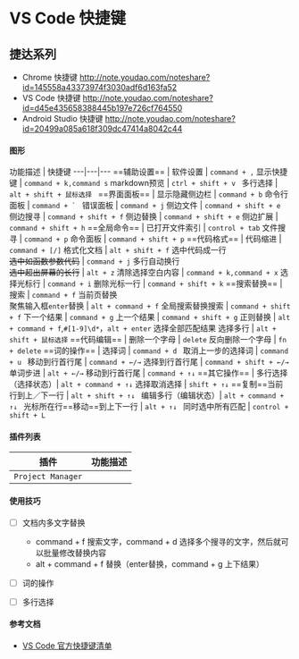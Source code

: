 # VS Code 快捷键

## 捷达系列
- Chrome 快捷键
http://note.youdao.com/noteshare?id=145558a43373974f3030adf6d163fa52
- VS Code 快捷键
http://note.youdao.com/noteshare?id=d45e435658388445b197e726cf764550
- Android Studio 快捷键 
http://note.youdao.com/noteshare?id=20499a085a618f309dc47414a8042c44

#### 图形

功能描述 | 快捷键 
---|---|---
==辅助设置== | 
软件设置 | ```command + ,```
显示快捷键 | ```command + k,command s``` 
markdown预览 | ```ctrl + shift + v ```
多行选择 | ```alt + shift + 鼠标选择 ```
==界面面板== | 
显示隐藏侧边栏 | ```command + b```
命令行面板 | ```command + ` ```
错误面板 | ```command + j```
侧边文件 | ```command + shift + e```
侧边搜寻 | ```command + shift + f```
侧边替换 | ```command + shift + e```
侧边扩展 | ```command + shift + h```
==全局命令== | 
已打开文件索引 | ```control + tab```
文件搜寻 | ```command + p```
命令面板 | ```command + shift + p```
==代码格式== | 
代码缩进 | ```command + [/]```
格式化文档 | ```alt + shift + f```
选中代码成一行<br/>~~选中如函数参数代码~~ | ```command + j```
多行自动换行 <br/> ~~选中超出屏幕的长行~~ | ```alt + z``` 
清除选择空白内容 | ```command + k,command + x```
选择光标行 | ```command + i```
删除光标一行 | ```command + shift + k```
==搜索替换== | 
搜索 | ```command + f``` 
当前页替换 <br/>聚焦输入框```enter```替换  | ```alt + command + f``` 
全局搜索替换搜索 | ```command + shift + f``` 
下一个结果 | ```command + g``` 
上一个结果 | ```command + shift + g```
正则替换 | ```alt + command + f```,```#[1-9]\d*```，```alt + enter``` 选择全部匹配结果
选择多行 | ```alt + shift + 鼠标选择```
==代码编辑== | 
删除一个字母 | ```delete```
反向删除一个字母 | ```fn + delete```
==词的操作== | 
选择词 | ```command + d ```
取消上一步的选择词 | ```command + u ```
移动到行首行尾 | ```command + ←/→```
选择到行首行尾 | ```command + shift + ←/→```
单词步进 | ```alt + ←/→```
移动到行首行尾 | ```command + ↑↓```
==其它操作== | 
多行选择（选择状态）| ```alt + command + ↑↓```
选择取消选择 | ```shift + ↑↓``` 
==复制==当前行到上／下一行 | ```alt + shift + ↑↓ ```
编辑多行（编辑状态）| ```alt + command + ↑↓ ```
光标所在行==移动==到上下一行 | ```alt + ↑↓ ```
同时选中所有匹配 | ```control + shift + L ```


#### 插件列表

插件 | 功能描述
---|---
```Project Manager``` | 



#### 使用技巧

- [ ] 文档内多文字替换

    - command + f 搜索文字，command + d 选择多个搜寻的文字，然后就可以批量修改替换内容
    - alt + command + f 替换（enter替换，command + g 上下结果）

- [ ] 词的操作
- [ ] 多行选择





#### 参考文档
-  [VS Code 官方快捷键清单](https://code.visualstudio.com/shortcuts/keyboard-shortcuts-macos.pdf)


